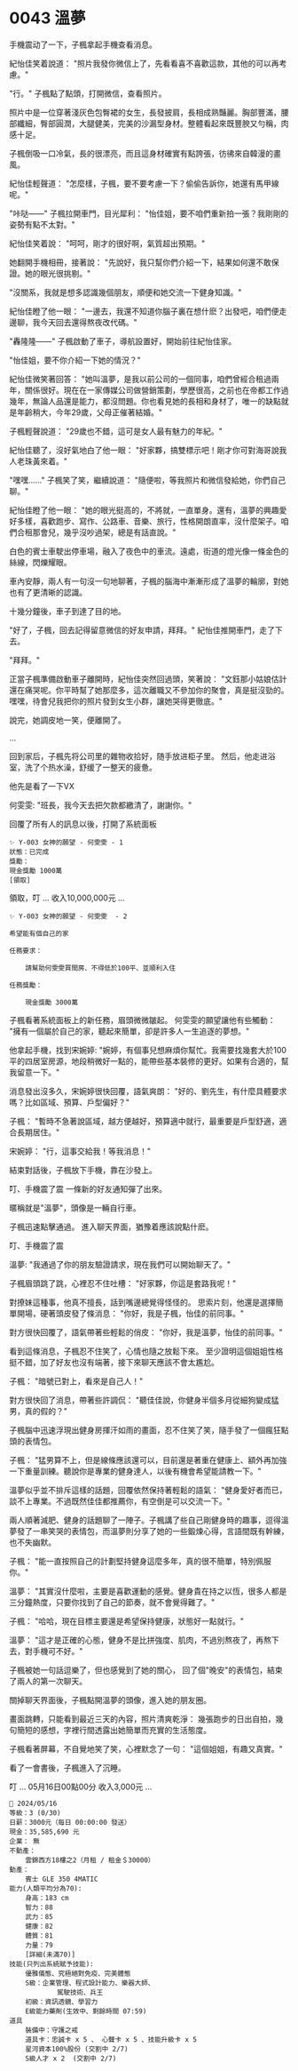 # 0043 溫夢

手機震动了一下，子楓拿起手機查看消息。

紀怡佳笑着說道：
"照片我發你微信上了，先看看喜不喜歡這款，其他的可以再考慮。"

"行。"
子楓點了點頭，打開微信，查看照片。

照片中是一位穿著淺灰色包臀裙的女生，長發披肩，長相成熟豔麗。胸部豐滿，腰部纖細，臀部圓潤，大腿健美，完美的沙漏型身材。整體看起來既豐腴又勻稱，肉感十足。

子楓倒吸一口冷氣，長的很漂亮，而且這身材確實有點誇張，彷彿來自韓漫的畫風。

紀怡佳輕聲道：
"怎麼樣，子楓，要不要考慮一下？偷偷告訴你，她還有馬甲線呢。"

"咔哒——"
子楓拉開車門，目光犀利：
"怡佳姐，要不咱們重新拍一張？我剛剛的姿勢有點不太對。"

紀怡佳笑着說：
"呵呵，剛才的很好啊，氣質超出預期。"

她翻開手機相冊，接著說：
"先說好，我只幫你們介紹一下，結果如何還不敢保證。她的眼光很挑剔。"

"沒關系，我就是想多認識幾個朋友，順便和她交流一下健身知識。"

紀怡佳瞪了他一眼：
"一邊去，我還不知道你腦子裏在想什麽？出發吧，咱們便走邊聊，我今天回去還得熬夜改代碼。"

"轟隆隆——"
子楓啟動了車子，導航設置好，開始前往紀怡佳家。

"怡佳姐，要不你介紹一下她的情況？"

紀怡佳微笑著回答：
"她叫溫夢，是我以前公司的一個同事，咱們曾經合租過兩年，關係很好。現在在一家傳媒公司做營銷策劃，學歷很高，之前也在帝都工作過幾年，無論人品還是能力，都沒問題。你也看見她的長相和身材了，唯一的缺點就是年齡稍大，今年29歲，父母正催著結婚。"

子楓輕聲說道：
"29歲也不錯，這可是女人最有魅力的年紀。"

紀怡佳聽了，沒好氣地白了他一眼：
"好家夥，搞雙標示吧！剛才你可對海哥說我人老珠黃來着。"

"嘿嘿……"
子楓笑了笑，繼續說道：
"隨便啦，等我照片和微信發給她，你們自己聊。"

紀怡佳瞪了他一眼：
"她的眼光挺高的，不將就，一直單身。還有，溫夢的興趣愛好多樣，喜歡跑步、寫作、公路車、音樂、旅行，性格開朗直率，沒什麼架子。咱們合租那會兒，幾乎沒吵過架，總是有話直說。"

白色的賓士車駛出停車場，融入了夜色中的車流。遠處，街道的燈光像一條金色的絲線，閃爍耀眼。

車內安靜，兩人有一句沒一句地聊著，子楓的腦海中漸漸形成了溫夢的輪廓，對她也有了更清晰的認識。

十幾分鐘後，車子到達了目的地。

"好了，子楓，回去記得留意微信的好友申請，拜拜。"
紀怡佳推開車門，走了下去。

"拜拜。"

正當子楓準備啟動車子離開時，紀怡佳突然回過頭，笑著說：
"文鈺那小姑娘估計還在痛哭呢。你平時幫了她那麼多，這次離職又不參加你的聚會，真是挺沒勁的。嘿嘿，待會兒我把你的照片發到女生小群，讓她哭得更徹底。"

說完，她調皮地一笑，便離開了。

…

回到家后，子楓先将公司里的雜物收拾好，随手放进柜子里。
然后，他走进浴室，洗了个热水澡，舒缓了一整天的疲惫。

他先是看了一下VX

何雯雯:
"班長，我今天去把欠款都繳清了，謝謝你。"

回覆了所有人的訊息以後，打開了系統面板

```
✨ Y-003 女神的願望 - 何雯雯 - 1
狀態：已完成
獎勵：
現金獎勵 1000萬
[領取]
```

領取，叮
… 收入10,000,000元 …

```
✨ Y-003 女神的願望 - 何雯雯  - 2

希望能有個自己的家

任務要求：

    請幫助何雯雯買間房、不得低於100平、並順利入住

任務獎勵：

    現金獎勵 3000萬

```

子楓看著系統面板上的新任務，眉頭微微皺起。
何雯雯的願望讓他有些觸動：
"擁有一個屬於自己的家，聽起來簡單，卻是許多人一生追逐的夢想。"

他拿起手機，找到宋婉婷:
"婉婷，有個事兒想麻煩你幫忙。我需要找幾套大於100平的四居室房源，地段稍微好一點的，能帶些基本裝修的更好。如果有合適的，幫我留意一下。"

消息發出沒多久，宋婉婷很快回覆，語氣爽朗：
"好的、劉先生，有什麼具體要求嗎？比如區域、預算、戶型偏好？"

子楓：
"暫時不急著說區域，越方便越好，預算適中就行，最重要是戶型舒適，適合長期居住。"

宋婉婷：
"行，這事交給我！等我消息！"

結束對話後，子楓放下手機，靠在沙發上。

叮、手機震了震
一條新的好友通知彈了出來。

暱稱就是"溫夢"，頭像是一輛自行車。

子楓迅速點擊通過。
進入聊天界面，猶豫着應該說點什麽。

叮、手機震了震

溫夢:
"我通過了你的朋友驗證請求，現在我們可以開始聊天了。"

子楓眉頭跳了跳，心裡忍不住吐槽：
"好家夥，你這是套路我呢！"

對撩妹這種事，他真不擅長，話到嘴邊總覺得怪怪的。
思索片刻，他還是選擇簡單開場，硬著頭皮發了條消息：
"你好，我是子楓，怡佳的前同事。"

對方很快回覆了，語氣帶著些輕鬆的俏皮：
"你好，我是溫夢，怡佳的前同事。"

看到這條消息，子楓忍不住笑了，心情也隨之放鬆下來。
至少證明這個姐姐性格挺不錯，加了好友也沒有端著，接下來聊天應該不會太尷尬。

子楓：
"暗號已對上，看來是自己人！"

對方很快回了消息，帶著些許調侃：
"聽佳佳說，你健身半個多月從細狗變成猛男，真的假的？"

子楓腦中迅速浮現出健身房揮汗如雨的畫面，忍不住笑了笑，隨手發了一個瘋狂點頭的表情包。

子楓：
"猛男算不上，但是線條應該還可以，目前還是著重在健康上、額外再加強一下重量訓練。聽說你是專業的健身達人，以後有機會希望能請教一下。"

溫夢似乎並不排斥這樣的話題，回覆依然保持著輕鬆的語氣：
"健身愛好者而已，談不上專業。不過既然佳佳都推薦你，有空倒是可以交流一下。"

兩人順著減肥、健身的話題聊了一陣子。子楓講了些自己剛健身時的趣事，逗得溫夢發了一串笑哭的表情包，而溫夢則分享了她的一些鍛煉心得，言語間既有幹練，也不失幽默。

子楓：
"能一直按照自己的計劃堅持健身這麼多年，真的很不簡單，特別佩服你。"

溫夢：
"其實沒什麼啦，主要是喜歡運動的感覺。健身貴在持之以恆，很多人都是三分鐘熱度，只要你找到了自己的節奏，就不會覺得難了。"

子楓：
"哈哈，現在目標主要還是希望保持健康，狀態好一點就行。"

溫夢：
"這才是正確的心態，健身不是比拼強度、肌肉，不過別熬夜了，再熬下去，對手機可不好。"

子楓被她一句話逗樂了，但也感覺到了她的關心，
回了個"晚安"的表情包，結束了兩人的第一次聊天。

關掉聊天界面後，子楓點開溫夢的頭像，進入她的朋友圈。

畫面跳轉，只能看到最近三天的內容，照片清爽乾淨：
幾張跑步的日出自拍，幾句簡短的感想，字裡行間透露出她簡單而充實的生活態度。

子楓看著屏幕，不自覺地笑了笑，心裡默念了一句：
"這個姐姐，有趣又真實。"

看了一會書後，子楓進入了沉睡。

叮
… 05月16日00點00分 收入3,000元 …

```
📰 2024/05/16
等級：3 (0/30)
日薪：3000元（每日 00:00:00 發送）
現金：35,585,690 元
企業： 無
不動產：
    雲錦西方18樓之2（月租 / 租金＄30000）
動產：
    賓士 GLE 350 4MATIC
能力(人類平均分為70):
    身高：183 cm
    智力：88
    武力：85
    健康：82
    體質：81
    力量：79
    [詳細(未滿70)]
技能(只列出系統賦予技能):
    優雅儀態、究極絕對免疫、完美體態
    S級：企業管理、程式設計能力、樂器大師、
            駕駛技術、兵王
    初級：資訊透鏡、學習力
    E級能力藥劑(生效中、剩餘時間 07:59)
道具
    裝備中：守護之戒
    道具卡：忠誠卡 x 5 、 心聲卡 x 5 、技能升級卡 x 5
    星河資本100%股份 (交割中 2/7)
    S級人才 x 2  (交割中 2/7)

```